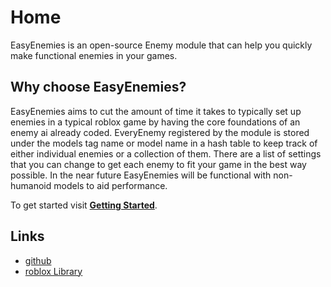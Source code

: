 # Home

EasyEnemies is an open-source Enemy module that can help you quickly make functional enemies in your games.

## Why choose EasyEnemies?

EasyEnemies aims to cut the amount of time it takes to typically set up enemies in a typical roblox game by having the core foundations of an enemy ai already coded. EveryEnemy registered by the module is stored under the models tag name or model name in a hash table to keep track of either individual enemies or a collection of them. There are a list of settings that you can change to get each enemy to fit your game in the best way possible. In the near future EasyEnemies will be functional with non-humanoid models to aid performance.

To get started visit **[Getting Started](./guides//start.md)**.

## Links

- [github]
- [roblox Library]

[github]: https://github.com/mkdocs/mkdocs/
[roblox library]: https://github.com/squidfunk/mkdocs-material
